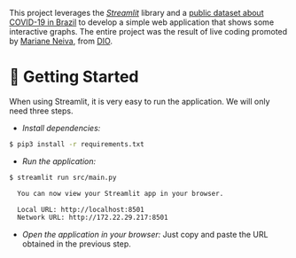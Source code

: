 This project leverages the [*Streamlit*](https://github.com/streamlit) library and a [public dataset about COVID-19 in Brazil](https://github.com/wcota/covid19br) to develop a simple web application that shows some interactive graphs. The entire project was the result of live coding promoted by [Mariane Neiva](https://github.com/marianeneiva/), from [DIO](https://www.dio.me/).

# :notebook: Getting Started

When using Streamlit, it is very easy to run the application. We will only need three steps.

- *Install dependencies:*

```bash
$ pip3 install -r requirements.txt
```

- *Run the application:*

```bash
$ streamlit run src/main.py

  You can now view your Streamlit app in your browser.

  Local URL: http://localhost:8501
  Network URL: http://172.22.29.217:8501
```

- *Open the application in your browser:* Just copy and paste the URL obtained in the previous step.